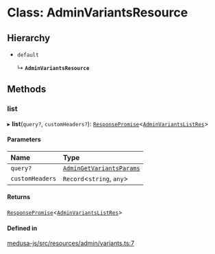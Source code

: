 # Class: AdminVariantsResource

## Hierarchy

- `default`

  ↳ **`AdminVariantsResource`**

## Methods

### list

▸ **list**(`query?`, `customHeaders?`): [`ResponsePromise`](../modules/internal.md#responsepromise)<[`AdminVariantsListRes`](../modules/internal-30.md#adminvariantslistres)\>

#### Parameters

| Name | Type |
| :------ | :------ |
| `query?` | [`AdminGetVariantsParams`](internal-30.AdminGetVariantsParams.md) |
| `customHeaders` | `Record`<`string`, `any`\> |

#### Returns

[`ResponsePromise`](../modules/internal.md#responsepromise)<[`AdminVariantsListRes`](../modules/internal-30.md#adminvariantslistres)\>

#### Defined in

[medusa-js/src/resources/admin/variants.ts:7](https://github.com/Julesdj/medusa/blob/3aa08271/packages/medusa-js/src/resources/admin/variants.ts#L7)
